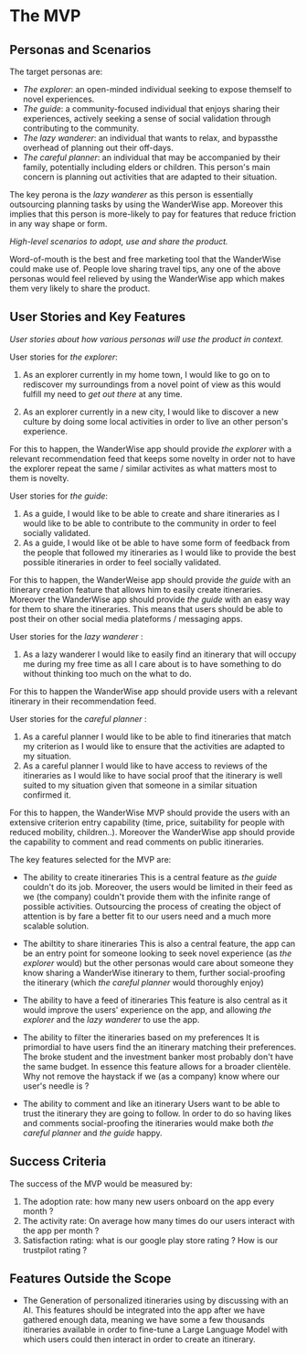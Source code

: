 # The MVP

## Personas and Scenarios

The target personas are:
- *The explorer*: an open-minded individual seeking to expose themself to novel experiences.
- *The guide*: a community-focused individual that enjoys sharing their experiences, actively seeking a sense of social validation through contributing to the community.
- *The lazy wanderer*: an individual that wants to relax, and bypassthe overhead of planning out their off-days.
- *The careful planner*: an individual that may be accompanied by their family, potentially including elders or children. This person's main concern is planning out activities that are adapted to their situation.

The key perona is the *lazy wanderer* as this person is essentially outsourcing planning tasks by using the WanderWise app. Moreover this implies that this person is more-likely to pay for features that reduce friction in any way shape or form.

*High-level scenarios to adopt, use and share the product.*

Word-of-mouth is the best and free marketing tool that the WanderWise could make use of. People love sharing travel tips, any one of the above personas would feel relieved by using the WanderWise app which makes them very likely to share the product.

## User Stories and Key Features
*User stories about how various personas will use the product in context.*

User stories for *the explorer*:
1. As an explorer currently in my home town, I would like to go on to rediscover my surroundings from a novel point of view as this would fulfill my need to *get out there* at any time. 

2. As an explorer currently in a new city, I would like to discover a new culture by doing some local activities in order to live an other person's experience.

For this to happen, the WanderWise app should provide *the explorer* with a relevant recommendation feed that keeps some novelty in order not to have the explorer repeat the same / similar activites as what matters most to them is novelty.

User stories for *the guide*:
1. As a guide, I would like to be able to create and share itineraries as I would like to be able to contribute to the community in order to feel socially validated.
2. As a guide, I would like ot be able to have some form of feedback from the people that followed my itineraries as I would like to provide the best possible itineraries in order to feel socially validated.

For this to happen, the WanderWeise app should provide *the guide* with an itinerary creation feature that allows him to easily create itineraries. Moreover the WanderWise app should provide *the guide* with an easy way for them to share the itineraries. This means that users should be able to post their on other social media plateforms / messaging apps.

User stories for the *lazy wanderer* :
1. As a lazy wanderer I would like to easily find an itinerary that will occupy me during my free time as all I care about is to have something to do without thinking too much on the what to do.

For this to happen the WanderWise app should provide users with a relevant itinerary in their recommendation feed. 

User stories for the *careful planner* :
1. As a careful planner I would like to be able to find itineraries that match my criterion as I would like to ensure that the activities are adapted to my situation.
2. As a careful planner I would like to have access to reviews of the itineraries as I would like to have social proof that the itinerary is well suited to my situation given that someone in a similar situation confirmed it.

For this to happen, the WanderWise MVP should provide the users with an extensive criterion entry capability (time, price, suitability for people with reduced mobility, children..).
Moreover the WanderWise app should provide the capability to comment and read comments on public itineraries.

The key features selected for the MVP are:
- The ability to create itineraries
This is a central feature as *the guide* couldn't do its job. Moreover, the users would be limited in their feed as we (the company) couldn't provide them with the infinite range of possible activities. Outsourcing the process of creating the object of attention is by fare a better fit to our users need and a much more scalable solution.

- The abiltity to share itineraries
This is also a central feature, the app can be an entry point for someone looking to seek novel experience (as *the explorer* would) but the other personas would care about someone they know sharing a WanderWise itinerary to them, further social-proofing the itinerary (which *the careful planner* would thoroughly enjoy)

- The ability to have a feed of itineraries
This feature is also central as it would improve the users' experience on the app, and allowing *the explorer* and the *lazy wanderer* to use the app.

- The ability to filter the itineraries based on my preferences
It is primordial to have users find the an itinerary matching their preferences. The broke student and the investment banker most probably don't have the same budget. In essence this feature allows for a broader clientèle. Why not remove the haystack if we (as a company) know where our user's needle is ?

- The ability to comment and like an itinerary
Users want to be able to trust the itinerary they are going to follow. In order to do so having likes and comments social-proofing the itineraries would make both *the careful planner* and *the guide* happy.


## Success Criteria
The success of the MVP would be measured by:
1. The adoption rate: how many new users onboard on the app every month ?
2. The activity rate: On average how many times do our users interact with the app per month ? 
3. Satisfaction rating: what is our google play store rating ? How is our trustpilot rating ?

## Features Outside the Scope
- The Generation of personalized itineraries using by discussing with an AI.
This features should be integrated into the app after we have gathered enough data, meaning we have some a few thousands itineraries available in order to fine-tune a Large Language Model with which users could then interact in order to create an itinerary. 



